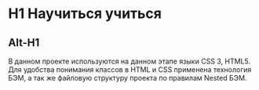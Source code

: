 # H1 Научиться учиться
Alt-H1
------
В данном проекте используются на данном  этапе языки CSS 3, HTML5. Для удобства понимания классов в HTML и CSS  применена технология БЭМ, а так же  файловую структуру проекта по правилам Nested БЭМ.

